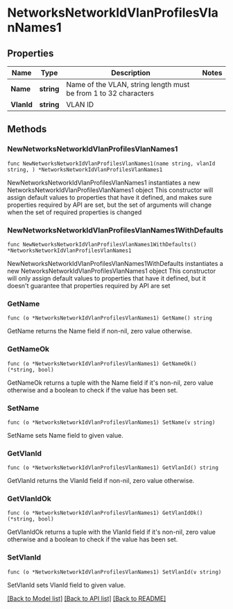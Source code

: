 # NetworksNetworkIdVlanProfilesVlanNames1

## Properties

Name | Type | Description | Notes
------------ | ------------- | ------------- | -------------
**Name** | **string** | Name of the VLAN, string length must be from 1 to 32 characters | 
**VlanId** | **string** | VLAN ID | 

## Methods

### NewNetworksNetworkIdVlanProfilesVlanNames1

`func NewNetworksNetworkIdVlanProfilesVlanNames1(name string, vlanId string, ) *NetworksNetworkIdVlanProfilesVlanNames1`

NewNetworksNetworkIdVlanProfilesVlanNames1 instantiates a new NetworksNetworkIdVlanProfilesVlanNames1 object
This constructor will assign default values to properties that have it defined,
and makes sure properties required by API are set, but the set of arguments
will change when the set of required properties is changed

### NewNetworksNetworkIdVlanProfilesVlanNames1WithDefaults

`func NewNetworksNetworkIdVlanProfilesVlanNames1WithDefaults() *NetworksNetworkIdVlanProfilesVlanNames1`

NewNetworksNetworkIdVlanProfilesVlanNames1WithDefaults instantiates a new NetworksNetworkIdVlanProfilesVlanNames1 object
This constructor will only assign default values to properties that have it defined,
but it doesn't guarantee that properties required by API are set

### GetName

`func (o *NetworksNetworkIdVlanProfilesVlanNames1) GetName() string`

GetName returns the Name field if non-nil, zero value otherwise.

### GetNameOk

`func (o *NetworksNetworkIdVlanProfilesVlanNames1) GetNameOk() (*string, bool)`

GetNameOk returns a tuple with the Name field if it's non-nil, zero value otherwise
and a boolean to check if the value has been set.

### SetName

`func (o *NetworksNetworkIdVlanProfilesVlanNames1) SetName(v string)`

SetName sets Name field to given value.


### GetVlanId

`func (o *NetworksNetworkIdVlanProfilesVlanNames1) GetVlanId() string`

GetVlanId returns the VlanId field if non-nil, zero value otherwise.

### GetVlanIdOk

`func (o *NetworksNetworkIdVlanProfilesVlanNames1) GetVlanIdOk() (*string, bool)`

GetVlanIdOk returns a tuple with the VlanId field if it's non-nil, zero value otherwise
and a boolean to check if the value has been set.

### SetVlanId

`func (o *NetworksNetworkIdVlanProfilesVlanNames1) SetVlanId(v string)`

SetVlanId sets VlanId field to given value.



[[Back to Model list]](../README.md#documentation-for-models) [[Back to API list]](../README.md#documentation-for-api-endpoints) [[Back to README]](../README.md)


